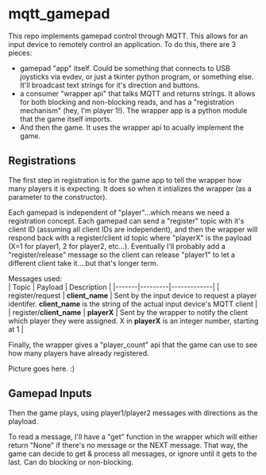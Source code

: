 # mqtt_gamepad
This repo implements gamepad control through MQTT.  This allows for an input device to remotely control an application.  To do this, there are 3 pieces:
* gamepad "app" itself.  Could be something that connects to USB joysticks via evdev, or just a tkinter python program, or something else.  It'll broadcast text strings for it's direction and buttons.
* a consumer "wrapper api" that talks MQTT and returns strings.  It allows for both blocking and non-blocking reads, and has a "registration mechanism" (hey, I'm player 1!). The wrapper app is a python module that the game itself imports.
* And then the game.  It uses the wrapper api to acually implement the game.

## Registrations
The first step in registration is for the game app to tell the wrapper how many players it is expecting.  It does so when it intializes the wrapper (as a parameter to the constructor).

Each gamepad is independent of "player"...which means we need a registration concept.  Each gamepad can send a "register" topic with it's client ID (assuming all client IDs are independent), and then the wrapper will respond back with a register/client id topic where "playerX" is the payload (X=1 for player1, 2 for player2, etc...).  Eventually I'll probably add a "register/release" message so the client can release "player1" to let a different client take it....but that's longer term.
 
Messages used:  
| Topic | Payload | Description |
|-------|---------|-------------|
| register/request | **client_name** | Sent by the input device to request a player identifer.  **client_name** is the string of the actual input device's MQTT client |
| register/**client_name** | **playerX** | Sent by the wrapper to notify the client which player they were assigned. X in **playerX** is an integer number, starting at 1 |

Finally, the wrapper gives a "player_count" api that the game can use to see how many players have already registered.

Picture goes here.  :)

## Gamepad Inputs
Then the game plays, using player1/player2 messages with directions as the playload.

To read a message, I'll have a "get" function in the wrapper which will either return "None" if there's no message or the NEXT message.  That way, the game can decide to get & process all messages, or ignore until it gets to the last.  Can do blocking or non-blocking.
